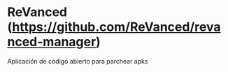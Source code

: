 
# ReVanced (https://github.com/ReVanced/revanced-manager)
Aplicación de código abierto para parchear apks

